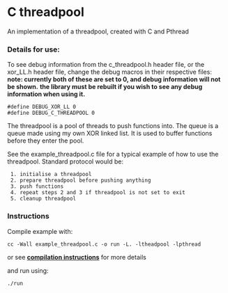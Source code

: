 # C threadpool
An implementation of a threadpool, created with C and Pthread

### Details for use:
To see debug information from the c_threadpool.h header file, or the xor_LL.h header file, change the debug macros in their respective files: 
**note: currently both of these are set to 0, and debug information will not be shown.**
**the library must be rebuilt if you wish to see any debug information when using it.**
```
#define DEBUG_XOR_LL 0
#define DEBUG_C_THREADPOOL 0
```

The threadpool is a pool of threads to push functions into. 
The queue is a queue made using my own XOR linked list. It is used to buffer functions before they enter the pool.

See the example_threadpool.c file for a typical example of how to use the threadpool.
Standard protocol would be:
```
 1. initialise a threadpool
 2. prepare threadpool before pushing anything
 3. push functions
 4. repeat steps 2 and 3 if threadpool is not set to exit
 5. cleanup threadpool
```

### Instructions 
Compile example with:
```
cc -Wall example_threadpool.c -o run -L. -ltheadpool -lpthread
```
or see [**compilation instructions**](https://github.com/brianneville/c_threadpool/blob/master/compilation.md) for more details 

and run using:
```
./run
```